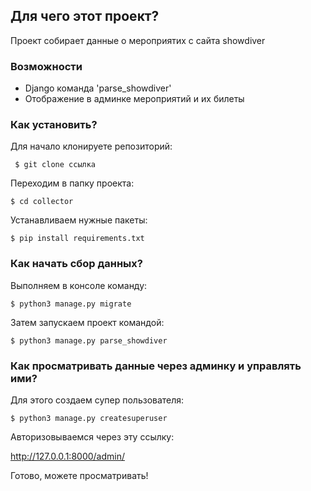 ## Для чего этот проект?
Проект собирает данные о мероприятих с сайта showdiver
### Возможности
* Django команда 'parse_showdiver'
* Отображение в админке мероприятий и их билеты

### Как установить?
Для начало клонируете репозиторий:

``` $ git clone ссылка```

Переходим в папку проекта:

``` $ cd collector ```

Устанавливаем нужные пакеты:

``` $ pip install requirements.txt ```

### Как начать сбор данных?

Выполняем в консоле команду:

``` $ python3 manage.py migrate ```

Затем запускаем проект командой:

``` $ python3 manage.py parse_showdiver ```

### Как просматривать данные через админку и управлять ими?

Для этого создаем супер пользователя:

``` $ python3 manage.py createsuperuser ```

Авторизовываемся через эту ссылку:

http://127.0.0.1:8000/admin/

Готово, можете просматривать!
